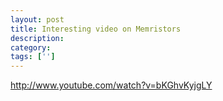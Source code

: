 ```yaml
---
layout: post
title: Interesting video on Memristors
description: 
category:
tags: ['']
---
```


<a href="http://www.youtube.com/watch?v=bKGhvKyjgLY">http://www.youtube.com/watch?v=bKGhvKyjgLY</a>